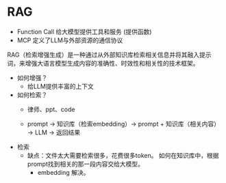 # RAG

- Function Call 给大模型提供工具和服务 (提供函数)
- MCP 定义了LLM与外部资源的通信协议

RAG（检索增强生成）是一种通过从外部知识库检索相关信息并将其融入提示词，来增强大语言模型生成内容的准确性、时效性和相关性的技术框架。

- 如何增强？
    - 给LLM提供丰富的上下文
- 如何检索？
    - 律师、ppt、code

    - prompt -> 知识库（检索embedding）-> prompt + 知识库（相关内容） -> LLM -> 返回结果
- 检索  
    - 缺点：文件太大需要检索很多，花费很多token。
        如何在知识库中，根据prompt找到相关的那一段内容交给大模型。
        - embedding 解决。

        